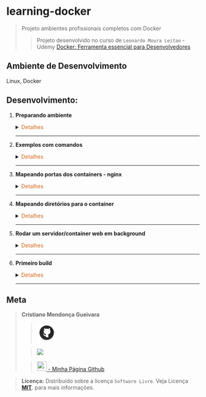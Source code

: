 # learning-docker
>Projeto ambientes profissionais completos com Docker
>>Projeto desenvolvido no curso de  `Leonardo Moura Leitao` - Udemy [Docker: Ferramenta essencial para Desenvolvedores](https://www.udemy.com/course/curso-docker/)

## Ambiente de Desenvolvimento
Linux, Docker
## Desenvolvimento:
1. <span style="color:383E42"><b>Preparando ambiente</b></span>
    <details><summary><span style="color:Chocolate">Detalhes</span></summary>
    <p>

    - Instalação Docker
        Documentação [Link](https://docs.docker.com/engine/install/ubuntu/#install-using-the-repository)
        - Atualize o aptíndice do pacote e instale pacotes para permitir apto uso de um repositório via HTTPS:
        ```sh
        sudo apt-get update
        sudo apt-get install ca-certificates curl gnupg
        ```

        - Adicione a chave GPG oficial do Docker:
        ```sh
        sudo install -m 0755 -d /etc/apt/keyrings
        curl -fsSL https://download.docker.com/linux/ubuntu/gpg | sudo gpg --dearmor -o /etc/apt/keyrings/docker.gpg
        sudo chmod a+r /etc/apt/keyrings/docker.gpg
        ```

        - Use o seguinte comando para configurar o repositório: 
        ```sh
        echo \
        "deb [arch="$(dpkg --print-architecture)" signed-by=/etc/apt/keyrings/docker.gpg] https://download.docker.com/linux/ubuntu \
        "$(. /etc/os-release && echo "$VERSION_CODENAME")" stable" | \
        sudo tee /etc/apt/sources.list.d/docker.list > /dev/null
        ```

        - Atualize o aptíndice do pacote:
        ```sh
        sudo apt-get update
        ```

        - Para instalar a versão mais recente, execute:
        ```sh
        sudo apt-get install docker-ce docker-ce-cli containerd.io docker-buildx-plugin docker-compose-plugin
        ```

        - Verificar docker instalado
        ```sh
        docker
        docker --help
        ```

        - Testar execução de container hello-world - se der permissão negada, adicionar `sudo` início do comando ou crie um grupo(sudo) conforme link [stackoverflow](https://stackoverflow.com/questions/48957195/how-to-fix-docker-got-permission-denied-issue)
        ```sh
        docker container run hello-world
        ```

    - Criar repositório no github

    - Incluir README com estrutura básica

    - Incluir gitignore
        Defina - python, django, visualstudiocode em [gitignore io](https://www.toptal.com/developers/gitignore)
        Incluir os diretórios static e data ao gitignore
        ```
        /static
        /data
        ```

    - Criar `.dockerignore` para [python](https://gist.github.com/KernelA/04b4d7691f28e264f72e76cfd724d448)

    </p>

    </details> 

    ---

2. <span style="color:383E42"><b>Exemplos com comandos</b></span>
    <details><summary><span style="color:Chocolate">Detalhes</span></summary>
    <p>

    >Comando run sempre cria novos containers

    - Opções de comandos
        ```bash
        docker container run --help  
        ```
    - Lista containers ativos	
        ```bash
        docker container ps
        docker container ls
        ```

    - Parando container
        ```bash
        docker container stop nomecontainer
        ```

    - Lista containers que já foram executados, independentet do status atual
        ```bash
        docker container ps -a
        docker container ls -a
        ```
    - Executar container marcando para ser removido do histórico de containers executados	
        ```bash
        docker container run --rm debian bash --version
        ```

    - Verifica versão `bash`
        ```bash
        - bash --version
        ```

    - Executa uma imagem do `debian` com comando que verifica versão do `bash` da imagem
        ```bash
        docker container run debian bash --version
        ```

    - Acessar container no modo interativo -  `i` - acesso ao terminal `t`. Acesso ao terminal do container
        ```bash
        docker container run -it bash
        ```
        - Cria arquivo no container e verifica
            ```bash
            touch curso-docker.txt
            ls
            ```

        - Sair do container
            ```bash
            exit
            ```
    
    - Cria container nomeando
        ```bash
        docker container run --name mydeb -it debian bash
        ```
    
    - Iniciar container criado no modo interativo terminal
        ```bash
        docker container start -ai mydeb
        ```

    - Lista as imagens locais
        ```bash
        docker image ls
        ```

    - Lista as volumes locais
        ```bash
        docker volume ls
        ```

    - Remover imagem usando id ou nome da imagem
        ```bash
        docker image rm nomeimage
        ```

    </p>

    </details> 

    ---

3. <span style="color:383E42"><b>Mapeando portas dos containers - nginx</b></span>
    <details><summary><span style="color:Chocolate">Detalhes</span></summary>
    <p>

    - Difinindo porta que o container vai ser iniciado. Container vai ser exposta a partir da porta definida. Verfica se está ativo
        ```bash
        docker container run -p 8080:80 nginx
        docker container ps
        ```
        Testando no navegador
        [http://localhost:8080/](http://localhost:8080/)

        Testando terminal
        ```bash
        curl http://localhost:8080
        ```

        Parando container/processo. Estando no terminal do container pressione `ctrl + c`. Basta verfiicar novamente se o container está ativo.
        
        

    </p>

    </details> 

    ---

4. <span style="color:383E42"><b>Mapeando diretórios para o container</b></span>
    <details><summary><span style="color:Chocolate">Detalhes</span></summary>
    <p>

    - Criar diretórios e arquivo `ex-volume/html/index.html`

    - Estando na pasta criada `ex-volume`: `$(pwd)` pasta corrente do host `/html` subpasta - Mapear para `:/usr/share/nginx/html`
        Vai deixar de apontar para a pasta padrão do `nginx` para apontar para pasta do host.
        ```bash
        docker container run -p 8080:80 -v $(pwd)/html:/usr/share/nginx/html nginx
        ```

        Teste no navegador `localhost:8080`

    </p>

    </details> 

    ---

5. <span style="color:383E42"><b>Rodar um servidor/container web em background</b></span>
    <details><summary><span style="color:Chocolate">Detalhes</span></summary>
    <p>

    Estando na pasta correta
    ```bash
    docker container run -d --name ex-daemon-basic -p 8080:80 -v $(pwd)/html:/usr/share/nginx/html nginx
    docker container ps
    ```
    
    Verificar no navegador em `localhost:8080`

    Parando container
    ```bash
    docker container stop ex-daemon-basic
    ```

    - Executar container já criado e verificar
        ```bsh
        docker container start ex-daemon-basic
        docker container ps
        ```

    - Reiniciar um container e parar: Usar nome ou id do container
        ```bash
        docker container restart nomecontainerjacriado
        docker container stop nomecontainerjacriado
        ```

    - Mostrar logs do container
        ```bash
        docker container logs ex-daemon-basic
        ```
    
    - Listar informações do container - json
        ```bash
        docker container inspect ex-daemon-basic
        ```

    - Verficar tipo de container - sistema que está no container
        ```bash
        docker container exec ex-daemon-basic uname -or
        ```
    </p>

    </details> 

    ---

6. <span style="color:383E42"><b>Primeiro build</b></span>
    <details><summary><span style="color:Chocolate">Detalhes</span></summary>
    <p>

    >Observação: `Dockerfile` deve ser escrito exatamente assim, primeira letra maiúscula e demais em minúscula
    - Criar arquivo `Dockerfile` - usa imagem `nginx` - Exibe mensagem no arquivo `index` do nginx
        ```
        FROM nginx:latest
        RUN echo '<h1>Hello World</h1>' > /usr/share/nginx/html/index.html
        ```

    - Criando imagem  `ex-simple-build` - Deve ficar posicionado no diretório que está o arquivo `Dockerfile`
        ```bash
        docker image build -t ex-simple-build .
        docker image ls
        ```

    - Rodando imagem - Verficar em `http://localhost/` ou `localhost:80`
        ```bash
        docker container run -p 80:80 ex-simple-build
        ```

    </p>

    </details> 

    ---


## Meta
><span style="color:383E42"><b>Cristiano Mendonça Gueivara</b> </span>
>
>>[<img src="readmeImages/githubIcon.png">](https://github.com/sspectro "Meu perfil no github")
>
>><a href="https://linkedin.com/in/cristiano-m-gueivara/"><img src="https://img.shields.io/badge/-LinkedIn-%230077B5?style=for-the-badge&logo=linkedin&logoColor=white"></a> 
>
>>[<img src="https://sspectro.github.io/images/cristiano.jpg" height="25" width="25"> - Minha Página Github](https://sspectro.github.io/#home "Minha Página no github")<br>



><span style="color:383E42"><b>Licença:</b> </span> Distribuído sobre a licença `Software Livre`. Veja Licença **[MIT](https://opensource.org/license/mit/)**. para mais informações.